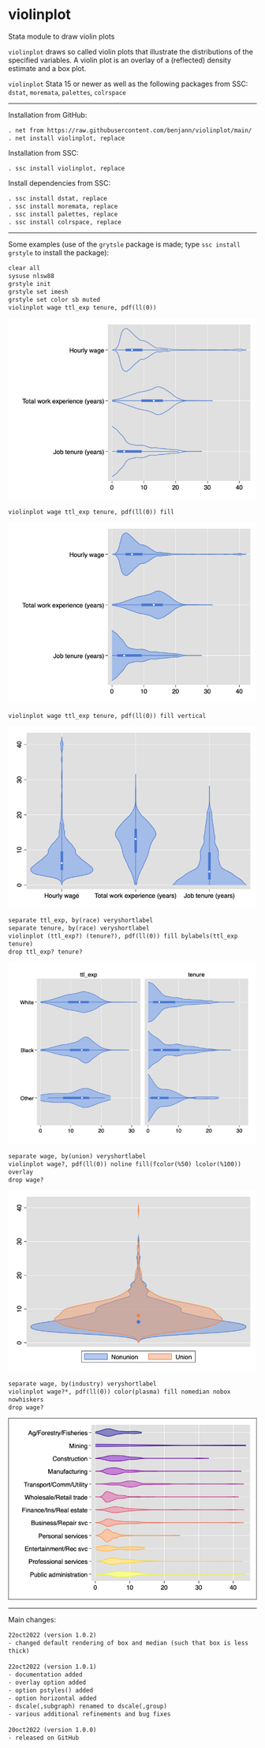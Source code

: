 # violinplot
Stata module to draw violin plots

`violinplot` draws so called violin plots that illustrate the distributions
of the specified variables. A violin plot is an overlay of a (reflected) density
estimate and a box plot.

`violinplot` Stata 15 or newer as well as the following packages from SSC:
`dstat`, `moremata`, `palettes`, `colrspace`

---

Installation from GitHub:

    . net from https://raw.githubusercontent.com/benjann/violinplot/main/
    . net install violinplot, replace

Installation from SSC:

    . ssc install violinplot, replace

Install dependencies from SSC:

    . ssc install dstat, replace
    . ssc install moremata, replace
    . ssc install palettes, replace
    . ssc install colrspace, replace

---

Some examples (use of the `grytsle` package is made; type `ssc install grstyle` to install the package):

    clear all
    sysuse nlsw88
    grstyle init
    grstyle set imesh
    grstyle set color sb muted
    violinplot wage ttl_exp tenure, pdf(ll(0))

![example 1](/images/1.png)

    violinplot wage ttl_exp tenure, pdf(ll(0)) fill

![example 2](/images/2.png)

    violinplot wage ttl_exp tenure, pdf(ll(0)) fill vertical

![example 3](/images/3.png)

    separate ttl_exp, by(race) veryshortlabel
    separate tenure, by(race) veryshortlabel
    violinplot (ttl_exp?) (tenure?), pdf(ll(0)) fill bylabels(ttl_exp tenure) 
    drop ttl_exp? tenure?

![example 4](/images/4.png)

    separate wage, by(union) veryshortlabel
    violinplot wage?, pdf(ll(0)) noline fill(fcolor(%50) lcolor(%100)) overlay 
    drop wage?

![example 5](/images/5.png)

    separate wage, by(industry) veryshortlabel
    violinplot wage?*, pdf(ll(0)) color(plasma) fill nomedian nobox nowhiskers
    drop wage?

![example 6](/images/6.png)

---

Main changes:

    22oct2022 (version 1.0.2)
    - changed default rendering of box and median (such that box is less thick)

    22oct2022 (version 1.0.1)
    - documentation added
    - overlay option added
    - option pstyles() added
    - option horizontal added
    - dscale(,subgraph) renamed to dscale(,group)
    - various additional refinements and bug fixes

    20oct2022 (version 1.0.0)
    - released on GitHub
